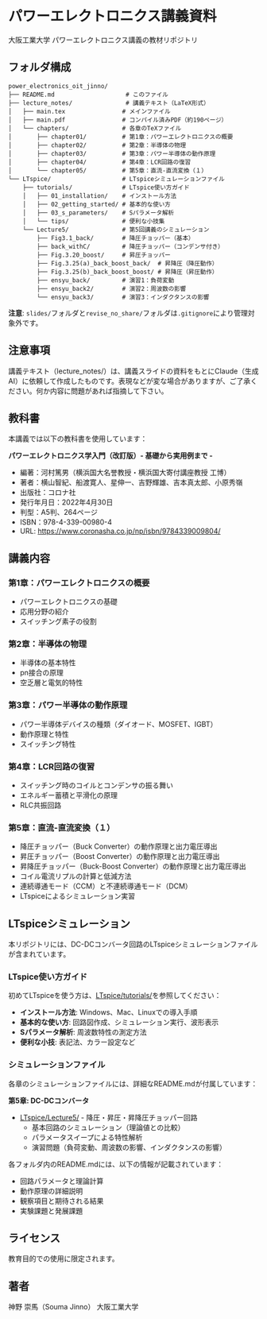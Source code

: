 # パワーエレクトロニクス講義資料

大阪工業大学 パワーエレクトロニクス講義の教材リポジトリ

## フォルダ構成

```
power_electronics_oit_jinno/
├── README.md                    # このファイル
├── lecture_notes/               # 講義テキスト（LaTeX形式）
│   ├── main.tex                # メインファイル
│   ├── main.pdf                # コンパイル済みPDF（約190ページ）
│   └── chapters/               # 各章のTeXファイル
│       ├── chapter01/          # 第1章：パワーエレクトロニクスの概要
│       ├── chapter02/          # 第2章：半導体の物理
│       ├── chapter03/          # 第3章：パワー半導体の動作原理
│       ├── chapter04/          # 第4章：LCR回路の復習
│       └── chapter05/          # 第5章：直流-直流変換（１）
└── LTspice/                    # LTspiceシミュレーションファイル
    ├── tutorials/              # LTspice使い方ガイド
    │   ├── 01_installation/    # インストール方法
    │   ├── 02_getting_started/ # 基本的な使い方
    │   ├── 03_s_parameters/    # Sパラメータ解析
    │   └── tips/               # 便利な小技集
    └── Lecture5/               # 第5回講義のシミュレーション
        ├── Fig3.1_back/        # 降圧チョッパー（基本）
        ├── back_withC/         # 降圧チョッパー（コンデンサ付き）
        ├── Fig.3.20_boost/     # 昇圧チョッパー
        ├── Fig.3.25(a)_back_boost_back/  # 昇降圧（降圧動作）
        ├── Fig.3.25(b)_back_boost_boost/ # 昇降圧（昇圧動作）
        ├── ensyu_back/         # 演習1：負荷変動
        ├── ensyu_back2/        # 演習2：周波数の影響
        └── ensyu_back3/        # 演習3：インダクタンスの影響
```

**注意**: `slides/`フォルダと`revise_no_share/`フォルダは`.gitignore`により管理対象外です。

## 注意事項

講義テキスト（lecture_notes/）は、講義スライドの資料をもとにClaude（生成AI）に依頼して作成したものです。表現などが変な場合がありますが、ご了承ください。何か内容に問題があれば指摘して下さい。

## 教科書

本講義では以下の教科書を使用しています：

**パワーエレクトロニクス学入門（改訂版）- 基礎から実用例まで -**
- 編著：河村篤男（横浜国大名誉教授・横浜国大寄付講座教授 工博）
- 著者：横山智紀、船渡寛人、星伸一、吉野輝雄、吉本真太郎、小原秀嶺
- 出版社：コロナ社
- 発行年月日：2022年4月30日
- 判型：A5判、264ページ
- ISBN：978-4-339-00980-4
- URL: https://www.coronasha.co.jp/np/isbn/9784339009804/

## 講義内容

### 第1章：パワーエレクトロニクスの概要
- パワーエレクトロニクスの基礎
- 応用分野の紹介
- スイッチング素子の役割

### 第2章：半導体の物理
- 半導体の基本特性
- pn接合の原理
- 空乏層と電気的特性

### 第3章：パワー半導体の動作原理
- パワー半導体デバイスの種類（ダイオード、MOSFET、IGBT）
- 動作原理と特性
- スイッチング特性

### 第4章：LCR回路の復習
- スイッチング時のコイルとコンデンサの振る舞い
- エネルギー蓄積と平滑化の原理
- RLC共振回路

### 第5章：直流-直流変換（１）
- 降圧チョッパー（Buck Converter）の動作原理と出力電圧導出
- 昇圧チョッパー（Boost Converter）の動作原理と出力電圧導出
- 昇降圧チョッパー（Buck-Boost Converter）の動作原理と出力電圧導出
- コイル電流リプルの計算と低減方法
- 連続導通モード（CCM）と不連続導通モード（DCM）
- LTspiceによるシミュレーション実習

## LTspiceシミュレーション

本リポジトリには、DC-DCコンバータ回路のLTspiceシミュレーションファイルが含まれています。

### LTspice使い方ガイド

初めてLTspiceを使う方は、[LTspice/tutorials/](LTspice/tutorials/)を参照してください：
- **インストール方法**: Windows、Mac、Linuxでの導入手順
- **基本的な使い方**: 回路図作成、シミュレーション実行、波形表示
- **Sパラメータ解析**: 周波数特性の測定方法
- **便利な小技**: 表記法、カラー設定など

### シミュレーションファイル

各章のシミュレーションファイルには、詳細なREADME.mdが付属しています：

**第5章: DC-DCコンバータ**
- [LTspice/Lecture5/](LTspice/Lecture5/) - 降圧・昇圧・昇降圧チョッパー回路
  - 基本回路のシミュレーション（理論値との比較）
  - パラメータスイープによる特性解析
  - 演習問題（負荷変動、周波数の影響、インダクタンスの影響）

各フォルダ内のREADME.mdには、以下の情報が記載されています：
- 回路パラメータと理論計算
- 動作原理の詳細説明
- 観察項目と期待される結果
- 実験課題と発展課題

## ライセンス

教育目的での使用に限定されます。

## 著者

神野 崇馬（Souma Jinno）
大阪工業大学
